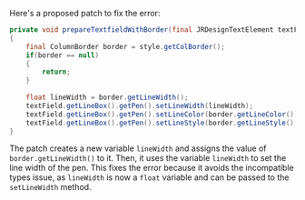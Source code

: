 Here's a proposed patch to fix the error:
```java
private void prepareTextfieldWithBorder(final JRDesignTextElement textField, final ColumnStyle style)
{
    final ColumnBorder border = style.getColBorder();
    if(border == null)
    {
        return;
    }
    
    float lineWidth = border.getLineWidth();
    textField.getLineBox().getPen().setLineWidth(lineWidth);
    textField.getLineBox().getPen().setLineColor(border.getLineColor());
    textField.getLineBox().getPen().setLineStyle(border.getLineStyle().getLineStyleEnum());
}
```
The patch creates a new variable `lineWidth` and assigns the value of `border.getLineWidth()` to it. Then, it uses the variable `lineWidth` to set the line width of the pen.
This fixes the error because it avoids the incompatible types issue, as `lineWidth` is now a `float` variable and can be passed to the `setLineWidth` method.